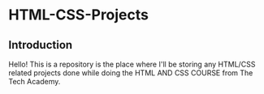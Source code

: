 # HTML-CSS-Projects
## Introduction
Hello! This is a repository is the place where I'll be storing any HTML/CSS related projects done while doing the HTML AND CSS COURSE from The Tech Academy.
